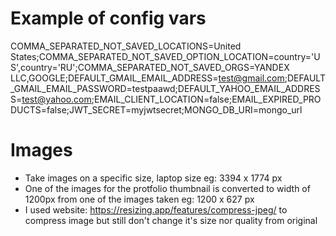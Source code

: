 # Example of config vars
COMMA_SEPARATED_NOT_SAVED_LOCATIONS=United States;COMMA_SEPARATED_NOT_SAVED_OPTION_LOCATION=country='US',country='RU';COMMA_SEPARATED_NOT_SAVED_ORGS=YANDEX LLC,GOOGLE;DEFAULT_GMAIL_EMAIL_ADDRESS=test@gmail.com;DEFAULT_GMAIL_EMAIL_PASSWORD=testpaawd;DEFAULT_YAHOO_EMAIL_ADDRESS=test@yahoo.com;EMAIL_CLIENT_LOCATION=false;EMAIL_EXPIRED_PRODUCTS=false;JWT_SECRET=myjwtsecret;MONGO_DB_URI=mongo_url

# Images 
- Take images on a specific size, laptop size eg: 3394 x 1774 px
- One of the images for the protfolio thumbnail is converted to width of 1200px from one of the images taken eg: 1200 x 627 px
- I used website: https://resizing.app/features/compress-jpeg/ to compress image but still don't change it's size nor quality from original
